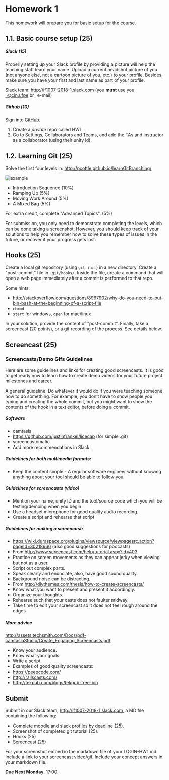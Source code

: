 # Homework 1

This homework will prepare you for basic setup for the course.

## 1.1. Basic course setup (25)

##### Slack (15)

Properly setting up your Slack profile by providing a picture will help the teaching staff learn your name. Upload a current headshot picture of you (not anyone else, not a cartoon picture of you, etc.) to your profile. Besides, make sure you have your first and last name as part of your profile.

Slack team: http://if1007-2018-1.slack.com (you **must** use you _@cin.ufpe.br_ e-mail)

##### Github (10)

Sign into [GitHub](https://github.com/).

1. Create a *private* repo called HW1. 
2. Go to Settings, Collaborators and Teams, and add the TAs and instructor as a collaborator (using their unity id).

## 1.2. Learning Git (25)

Solve the first four levels in: http://pcottle.github.io/learnGitBranching/

![example](https://cloud.githubusercontent.com/assets/742934/9494425/c4dd4b66-4bd3-11e5-9aac-04bfc8fed771.png)

* Introduction Sequence (10%)
* Ramping Up (5%)
* Moving Work Around (5%)
* A Mixed Bag (5%)

For extra credit, complete "Advanced Topics". (5%)

For submission, you only need to demonstrate completing the levels, which can be done taking a screenshot. However, you should keep track of your solutions to help you remember how to solve these types of issues in the future, or recover if your progress gets lost.

## Hooks (25)

Create a local git repository (using `git init`) in a new directory. Create a "post-commit" file in `.git/hooks/`. Inside the file, create a command that will open a web page immediately after a commit is performed to that repo.

Some hints: 
* http://stackoverflow.com/questions/8967902/why-do-you-need-to-put-bin-bash-at-the-beginning-of-a-script-file
* `chmod`
* `start` for windows, `open` for mac/linux

In your solution, provide the content of "post-commit". Finally, take a screencast (20 points), or a gif recording of the process. See details below.

## Screencast (25)

### Screencasts/Demo Gifs Guidelines

Here are some guidelines and links for creating good screencasts. It is good to get ready now to learn how to create demo videos for your future project milestones and career.

A general guideline: Do whatever it would do if you were teaching someone how to do something. For example, you don’t have to show people you typing and creating the whole commit, but you might want to show the contents of the hook in a text editor, before doing a commit.
 
##### Software
* camtasia
* https://github.com/justinfrankel/licecap (for simple .gif)
* screencastomatic
* Add more recommendations in Slack
 
##### Guidelines for both multimedia formats:

* Keep the content simple - A regular software engineer without knowing anything about your tool should be able to follow you

##### Guidelines for screencasts (video)

* Mention your name, unity ID and the tool/source code which you will be testing/demoing when you begin
* Use a headset microphone for good quality audio recording.
* Create a script and rehearse that script

##### Guidelines for making a screencast:

* https://wiki.duraspace.org/plugins/viewsource/viewpagesrc.action?pageId=30218666 (also good suggestions for podcasts)
* From http://www.screencast.com/help/tutorial.aspx?id=403
* Practice on screen movements as they can appear jerky when viewing but not as a user.
* Script out complex parts.
* Speak clearly and enunciate, also, have good sound quality.
* Background noise can be distracting.
* From http://diythemes.com/thesis/how-to-create-screencasts/
* Know what you want to present and present it accordingly.
* Organize your thoughts.
* Rehearse such that your casts does not faulter midway.
* Take time to edit your screencast so it does not feel rough around the edges.
 
##### More advice
http://assets.techsmith.com/Docs/pdf-camtasiaStudio/Create_Engaging_Screencasts.pdf

* Know your audience.
* Know what your goals.
* Write a script.
* Examples of good quality screencasts:
* https://peepcode.com/
* http://railscasts.com/
* http://tekpub.com/blogs/tekpub-free-bin

## Submit

Submit in our Slack team, http://if1007-2018-1.slack.com, a MD file containing the following:

* Complete moodle and slack profiles by deadline (25).
* Screenshot of completed git tutorial (25).
* Hooks (25)
* Screencast (25)

For your screenshot embed in the markdown file of your LOGIN-HW1.md. Include a link to your screencast video/gif. Include your concept answers in your markdown file.

**Due Next Monday**, 17:00.
